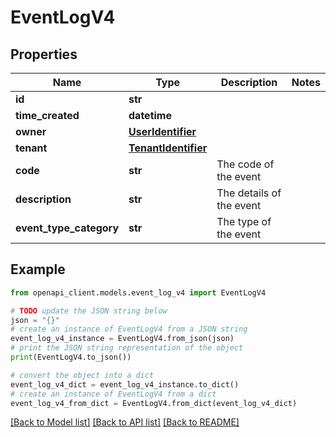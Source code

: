 # EventLogV4


## Properties

Name | Type | Description | Notes
------------ | ------------- | ------------- | -------------
**id** | **str** |  | 
**time_created** | **datetime** |  | 
**owner** | [**UserIdentifier**](UserIdentifier.md) |  | 
**tenant** | [**TenantIdentifier**](TenantIdentifier.md) |  | 
**code** | **str** | The code of the event | 
**description** | **str** | The details of the event | 
**event_type_category** | **str** | The type of the event | 

## Example

```python
from openapi_client.models.event_log_v4 import EventLogV4

# TODO update the JSON string below
json = "{}"
# create an instance of EventLogV4 from a JSON string
event_log_v4_instance = EventLogV4.from_json(json)
# print the JSON string representation of the object
print(EventLogV4.to_json())

# convert the object into a dict
event_log_v4_dict = event_log_v4_instance.to_dict()
# create an instance of EventLogV4 from a dict
event_log_v4_from_dict = EventLogV4.from_dict(event_log_v4_dict)
```
[[Back to Model list]](../README.md#documentation-for-models) [[Back to API list]](../README.md#documentation-for-api-endpoints) [[Back to README]](../README.md)


